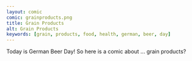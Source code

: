 ```yaml
---
layout: comic
comic: grainproducts.png
title: Grain Products
alt: Grain Products
keywords: [grain, products, food, health, german, beer, day]
---
```


Today is German Beer Day! So here is a comic about ... grain products? 